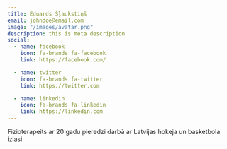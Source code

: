 ```yaml
---
title: Eduards Šļaukstiņš
email: johndoe@email.com
image: "/images/avatar.png"
description: this is meta description
social:
  - name: facebook
    icon: fa-brands fa-facebook
    link: https://facebook.com/

  - name: twitter
    icon: fa-brands fa-twitter
    link: https://twitter.com

  - name: linkedin
    icon: fa-brands fa-linkedin
    link: https://linkedin.com
---
```


Fizioterapeits ar 20 gadu pieredzi darbā ar Latvijas hokeja un basketbola izlasi.
